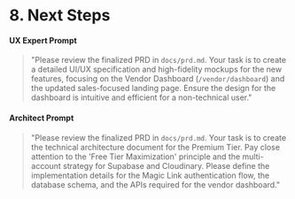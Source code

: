 # 8. Next Steps

#### **UX Expert Prompt**
> "Please review the finalized PRD in `docs/prd.md`. Your task is to create a detailed UI/UX specification and high-fidelity mockups for the new features, focusing on the Vendor Dashboard (`/vendor/dashboard`) and the updated sales-focused landing page. Ensure the design for the dashboard is intuitive and efficient for a non-technical user."

#### **Architect Prompt**
> "Please review the finalized PRD in `docs/prd.md`. Your task is to create the technical architecture document for the Premium Tier. Pay close attention to the 'Free Tier Maximization' principle and the multi-account strategy for Supabase and Cloudinary. Please define the implementation details for the Magic Link authentication flow, the database schema, and the APIs required for the vendor dashboard."